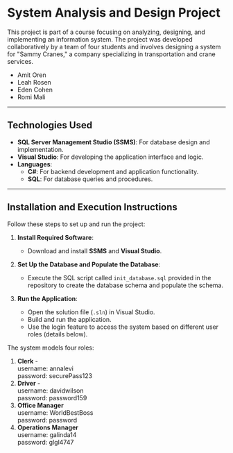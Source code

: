 # **System Analysis and Design Project**

This project is part of a course focusing on analyzing, designing, and implementing an information system.
The project was developed collaboratively by a team of four students and involves designing a system for "Sammy Cranes," a company specializing in transportation and crane services.
- Amit Oren
- Leah Rosen
- Eden Cohen
- Romi Mali

---

## **Technologies Used**
- **SQL Server Management Studio (SSMS)**: For database design and implementation.
- **Visual Studio**: For developing the application interface and logic.
- **Languages**:
  - **C#**: For backend development and application functionality.
  - **SQL**: For database queries and procedures.

---

## **Installation and Execution Instructions**
Follow these steps to set up and run the project:

1. **Install Required Software**:
   - Download and install **SSMS** and **Visual Studio**.

2. **Set Up the Database and Populate the Database**:
   - Execute the SQL script called `init_database.sql` provided in the repository to create the database schema and populate the schema.

3. **Run the Application**:
   - Open the solution file (`.sln`) in Visual Studio.
   - Build and run the application.
   - Use the login feature to access the system based on different user roles (details below).


The system models four roles:</br>
1. **Clerk** -  
     username: annalevi  
     password: securePass123  
2. **Driver** -  
     username: davidwilson  
     password: password159  
3. **Office Manager**  
     username: WorldBestBoss  
     password: password 
4. **Operations Manager**  
     username: galinda14  
     password: glgl4747  
